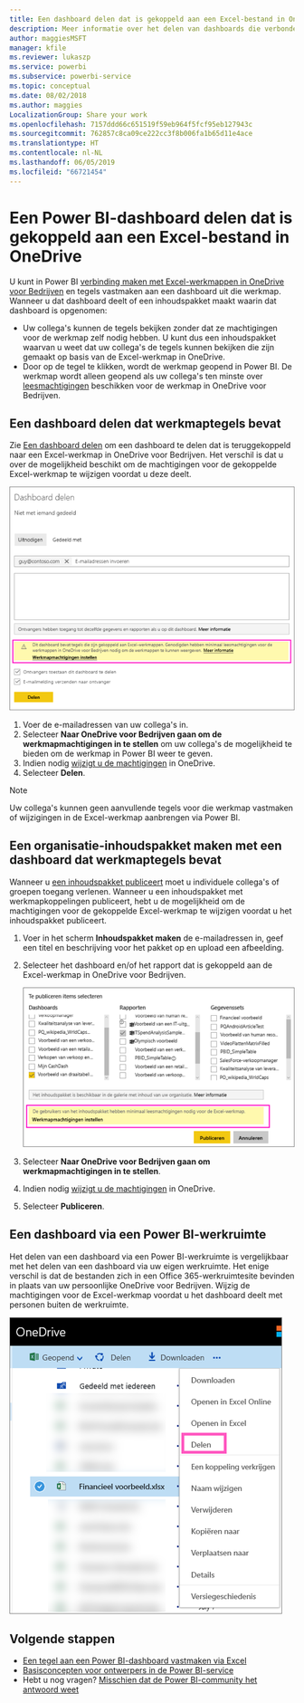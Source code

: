 ```yaml
---
title: Een dashboard delen dat is gekoppeld aan een Excel-bestand in OneDrive - Power BI
description: Meer informatie over het delen van dashboards die verbonden zijn met een Excel-werkmap in OneDrive voor Bedrijven en waaraan tegels uit die werkmap zijn vastgemaakt.
author: maggiesMSFT
manager: kfile
ms.reviewer: lukaszp
ms.service: powerbi
ms.subservice: powerbi-service
ms.topic: conceptual
ms.date: 08/02/2018
ms.author: maggies
LocalizationGroup: Share your work
ms.openlocfilehash: 7157ddd66c651519f59eb964f5fcf95eb127943c
ms.sourcegitcommit: 762857c8ca09ce222cc3f8b006fa1b65d11e4ace
ms.translationtype: HT
ms.contentlocale: nl-NL
ms.lasthandoff: 06/05/2019
ms.locfileid: "66721454"
---
```

# <a name="share-a-power-bi-dashboard-that-links-to-an-excel-file-in-onedrive"></a>Een Power BI-dashboard delen dat is gekoppeld aan een Excel-bestand in OneDrive
U kunt in Power BI [verbinding maken met Excel-werkmappen in OneDrive voor Bedrijven](service-excel-workbook-files.md) en tegels vastmaken aan een dashboard uit die werkmap. Wanneer u dat dashboard deelt of een inhoudspakket maakt waarin dat dashboard is opgenomen:

* Uw collega's kunnen de tegels bekijken zonder dat ze machtigingen voor de werkmap zelf nodig hebben. U kunt dus een inhoudspakket waarvan u weet dat uw collega's de tegels kunnen bekijken die zijn gemaakt op basis van de Excel-werkmap in OneDrive.
* Door op de tegel te klikken, wordt de werkmap geopend in Power BI. De werkmap wordt alleen geopend als uw collega's ten minste over [leesmachtigingen](https://support.office.com/article/Share-documents-or-folders-in-Office-365-1fe37332-0f9a-4719-970e-d2578da4941c) beschikken voor de werkmap in OneDrive voor Bedrijven.

## <a name="share-a-dashboard-that-contains-workbook-tiles"></a>Een dashboard delen dat werkmaptegels bevat
Zie [Een dashboard delen](service-share-dashboards.md) om een dashboard te delen dat is teruggekoppeld naar een Excel-werkmap in OneDrive voor Bedrijven. Het verschil is dat u over de mogelijkheid beschikt om de machtigingen voor de gekoppelde Excel-werkmap te wijzigen voordat u deze deelt.

  ![het dialoogvenster Dashboard delen](media/service-share-dashboard-that-links-to-excel-onedrive/pbi_share_workbk.png)

1. Voer de e-mailadressen van uw collega's in.
2. Selecteer **Naar OneDrive voor Bedrijven gaan om de werkmapmachtigingen in te stellen** om uw collega's de mogelijkheid te bieden om de werkmap in Power BI weer te geven.
3. Indien nodig [wijzigt u de machtigingen](https://support.office.com/article/Share-files-and-folders-and-change-permissions-9fcc2f7d-de0c-4cec-93b0-a82024800c07) in OneDrive.
4. Selecteer **Delen**.

>[!NOTE]
>Uw collega's kunnen geen aanvullende tegels voor die werkmap vastmaken of wijzigingen in de Excel-werkmap aanbrengen via Power BI.
> 
> 

## <a name="create-an-organizational-content-pack-with-a-dashboard-that-contains-workbook-tiles"></a>Een organisatie-inhoudspakket maken met een dashboard dat werkmaptegels bevat
Wanneer u [een inhoudspakket publiceert](service-organizational-content-pack-create-and-publish.md) moet u individuele collega's of groepen toegang verlenen. Wanneer u een inhoudspakket met werkmapkoppelingen publiceert, hebt u de mogelijkheid om de machtigingen voor de gekoppelde Excel-werkmap te wijzigen voordat u het inhoudspakket publiceert.

1. Voer in het scherm **Inhoudspakket maken** de e-mailadressen in, geef een titel en beschrijving voor het pakket op en upload een afbeelding.
2. Selecteer het dashboard en/of het rapport dat is gekoppeld aan de Excel-werkmap in OneDrive voor Bedrijven.
   
    ![Excel-werkmap in een inhoudspakket](media/service-share-dashboard-that-links-to-excel-onedrive/pbi_contpack_workbk.png)
3. Selecteer **Naar OneDrive voor Bedrijven gaan om werkmapmachtigingen in te stellen**.
4. Indien nodig [wijzigt u de machtigingen](https://support.office.com/article/Share-files-and-folders-and-change-permissions-9fcc2f7d-de0c-4cec-93b0-a82024800c07) in OneDrive.
5. Selecteer **Publiceren**.

## <a name="share-a-dashboard-from-a-power-bi-workspace"></a>Een dashboard via een Power BI-werkruimte
Het delen van een dashboard via een Power BI-werkruimte is vergelijkbaar met het delen van een dashboard via uw eigen werkruimte. Het enige verschil is dat de bestanden zich in een Office 365-werkruimtesite bevinden in plaats van uw persoonlijke OneDrive voor Bedrijven. Wijzig de machtigingen voor de Excel-werkmap voordat u het dashboard deelt met personen buiten de werkruimte.

![Delen via OneDrive](media/service-share-dashboard-that-links-to-excel-onedrive/pbi_onedriveshare.png)

## <a name="next-steps"></a>Volgende stappen
* [Een tegel aan een Power BI-dashboard vastmaken via Excel](service-dashboard-pin-tile-from-excel.md)
* [Basisconcepten voor ontwerpers in de Power BI-service](service-basic-concepts.md)
* Hebt u nog vragen? [Misschien dat de Power BI-community het antwoord weet](http://community.powerbi.com/)

